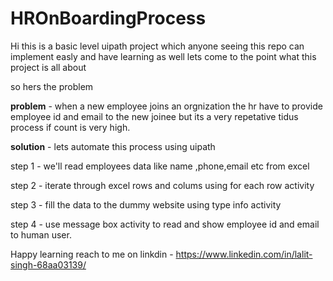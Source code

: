 # HROnBoardingProcess

Hi this is a basic level uipath project which anyone seeing this repo can implement easly and have learning as well
lets come to the point what this project is all about

so hers the problem

**problem** - when a new employee joins an orgnization the hr have to provide employee id and email to the new joinee but its a very repetative tidus process if count is very high.

**solution** - lets automate this process using uipath 

step 1 - we'll read employees data like name ,phone,email etc from excel

step 2 - iterate through excel rows and colums using for each row activity

step 3 - fill the data to the dummy website using type info activity

step 4 - use message box activity to read and show employee id and email to human user.

Happy learning reach to me on linkdin - https://www.linkedin.com/in/lalit-singh-68aa03139/
